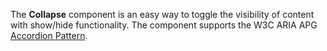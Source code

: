 The **Collapse** component is an easy way to toggle the visibility of content with show/hide functionality.
The component supports the W3C ARIA APG [Accordion Pattern](https://www.w3.org/WAI/ARIA/apg/patterns/accordion/).